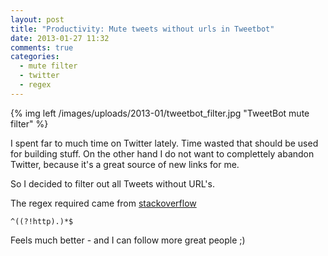 ```yaml
---
layout: post
title: "Productivity: Mute tweets without urls in Tweetbot"
date: 2013-01-27 11:32
comments: true
categories:
  - mute filter
  - twitter
  - regex 
---
```

{% img left /images/uploads/2013-01/tweetbot_filter.jpg "TweetBot mute filter" %}

I spent far to much time on Twitter lately. Time wasted that should be
used for building stuff. On the other hand I do not
want to complettely abandon Twitter, because it's a great source of
new links for me.

So I decided to filter out all Tweets without URL's.

The regex required came from [stackoverflow][1]
    
    ^((?!http).)*$

Feels much better - and I can follow more great people ;)

[1]: http://stackoverflow.com/questions/406230/regular-expression-to-match-string-not-containing-a-word
